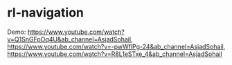 # rl-navigation

Demo: https://www.youtube.com/watch?v=Q1SnGFpOq4U&ab_channel=AsjadSohail, https://www.youtube.com/watch?v=-pwWflPg-24&ab_channel=AsjadSohail, https://www.youtube.com/watch?v=R8L1eSTxe_4&ab_channel=AsjadSohail
